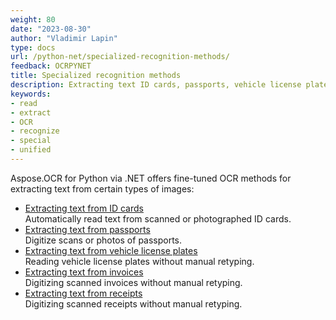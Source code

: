 ```yaml
---
weight: 80
date: "2023-08-30"
author: "Vladimir Lapin"
type: docs
url: /python-net/specialized-recognition-methods/
feedback: OCRPYNET
title: Specialized recognition methods
description: Extracting text ID cards, passports, vehicle license plates, receipts, and invoices.
keywords:
- read
- extract
- OCR
- recognize
- special
- unified
---
```


Aspose.OCR for Python via .NET offers fine-tuned OCR methods for extracting text from certain types of images:

- [Extracting text from ID cards](/ocr/python-net/recognition/id-card/)  
  Automatically read text from scanned or photographed ID cards.
- [Extracting text from passports](/ocr/python-net/recognition/passport/)  
  Digitize scans or photos of passports.
- [Extracting text from vehicle license plates](/ocr/python-net/recognition/car-plate/)  
  Reading vehicle license plates without manual retyping.
- [Extracting text from invoices](/ocr/python-net/recognition/invoice/)  
  Digitizing scanned invoices without manual retyping.
- [Extracting text from receipts](/ocr/python-net/recognition/receipt/)  
  Digitizing scanned receipts without manual retyping.
